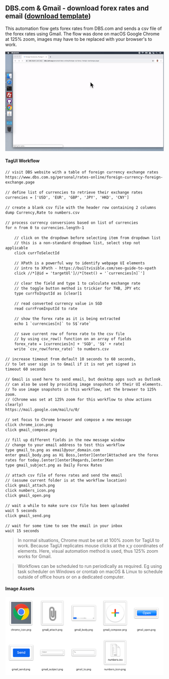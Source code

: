 ## DBS.com & Gmail - download forex rates and email ([download template](https://github.com/aimakerspace/TagUI-Bricks/releases/download/v1.0.0/DBS-Forex-Gmail.zip))

This automation flow gets forex rates from DBS.com and sends a csv file of the forex rates using Gmail. The flow was done on macOS Google Chrome at 125% zoom, images may have to be replaced with your browser's to work.

![forex_gmail.gif](https://raw.githubusercontent.com/aimakerspace/TagUI-Bricks/master/DBS-Forex-Gmail/forex_gmail.gif)

#### TagUI Workflow

```
// visit DBS website with a table of foreign currency exchange rates
https://www.dbs.com.sg/personal/rates-online/foreign-currency-foreign-exchange.page

// define list of currencies to retrieve their exchange rates
currencies = ['USD', 'EUR', 'GBP', 'JPY', 'HKD', 'CNY']

// create a blank csv file with the header row containing 2 columns
dump Currency,Rate to numbers.csv

// process currency conversions based on list of currencies
for n from 0 to currencies.length-1
    
    // click on the dropdown before selecting item from dropdown list
    // this is a non-standard dropdown list, select step not applicable
    click currToSelectId
    
    // XPath is a powerful way to identify webpage UI elements
    // intro to XPath - https://builtvisible.com/seo-guide-to-xpath
    click //*[@id = 'targetUl']//*[text() = '`currencies[n]`']
    
    // clear the field and type 1 to calculate exchange rate
    // the toggle button method is trickier for THB, JPY etc
    type currToInputId as [clear]1
    
    // read converted currency value in SGD
    read currFromInputId to rate
    
    // show the forex rate as it is being extracted
    echo 1 `currencies[n]` to S$`rate`
    
    // save current row of forex rate to the csv file
    // by using csv_row() function on an array of fields
    forex_rate = [currencies[n] + 'SGD', 'S$' + rate]
    write `csv_row(forex_rate)` to numbers.csv

// increase timeout from default 10 seconds to 60 seconds,
// to let user sign in to Gmail if it is not yet signed in
timeout 60 seconds

// Gmail is used here to send email, but desktop apps such as Outlook
// can also be used by providing image snapshots of their UI elements.
// To use image snapshots in this workflow, set the browser to 125% zoom.
// (Chrome was set at 125% zoom for this workflow to show actions clearly)
https://mail.google.com/mail/u/0/

// set focus to Chrome browser and compose a new message
click chrome_icon.png
click gmail_compose.png

// fill up different fields in the new message window
// change to your email address to test this workflow
type gmail_to.png as email@your_domain.com
enter gmail_body.png as Hi Boss,[enter][enter]Attached are the forex rates for today.[enter][enter]Regards,[enter]Ken
type gmail_subject.png as Daily Forex Rates

// attach csv file of forex rates and send the email
// (assume current folder is at the workflow location)
click gmail_attach.png
click numbers_icon.png
click gmail_open.png

// wait a while to make sure csv file has been uploaded
wait 5 seconds
click gmail_send.png

// wait for some time to see the email in your inbox
wait 15 seconds
```
>In normal situations, Chrome must be set at 100% zoom for TagUI to work. Because TagUI replicates mouse clicks at the x,y coordinates of elements. Here, visual automation method is used, thus 125% zoom works for Gmail.

>Workflows can be scheduled to run periodically as required. Eg using task scheduler on Windows or crontab on macOS & Linux to schedule outside of office hours or on a dedicated computer.

#### Image Assets

![forex_gmail.gif](https://raw.githubusercontent.com/aimakerspace/TagUI-Bricks/master/DBS-Forex-Gmail/forex_gmail.png)
